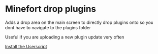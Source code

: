 # Minefort drop plugins

Adds a drop area on the main screen to directly drop plugins onto so you dont have to navigate to the plugins folder

Useful if you are uploading a new plugin update very often

[Install the Userscript](https://github.com/xpncvr/drop-plugins-minefort-userscript/raw/refs/heads/main/script.user.js)
